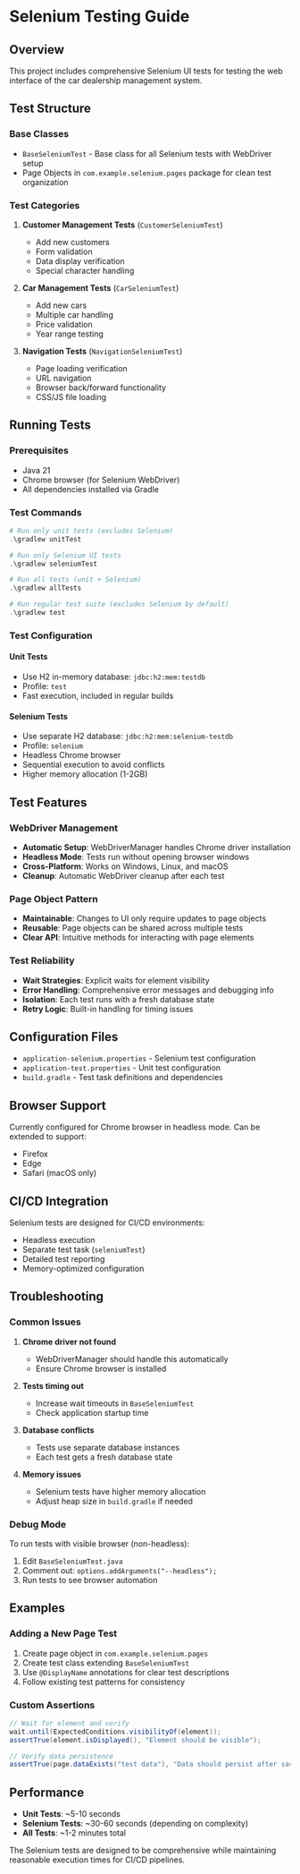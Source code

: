 # Selenium Testing Guide

## Overview
This project includes comprehensive Selenium UI tests for testing the web interface of the car dealership management system.

## Test Structure

### Base Classes
- `BaseSeleniumTest` - Base class for all Selenium tests with WebDriver setup
- Page Objects in `com.example.selenium.pages` package for clean test organization

### Test Categories
1. **Customer Management Tests** (`CustomerSeleniumTest`)
   - Add new customers
   - Form validation
   - Data display verification
   - Special character handling

2. **Car Management Tests** (`CarSeleniumTest`)
   - Add new cars
   - Multiple car handling
   - Price validation
   - Year range testing

3. **Navigation Tests** (`NavigationSeleniumTest`)
   - Page loading verification
   - URL navigation
   - Browser back/forward functionality
   - CSS/JS file loading

## Running Tests

### Prerequisites
- Java 21
- Chrome browser (for Selenium WebDriver)
- All dependencies installed via Gradle

### Test Commands

```powershell
# Run only unit tests (excludes Selenium)
.\gradlew unitTest

# Run only Selenium UI tests
.\gradlew seleniumTest

# Run all tests (unit + Selenium)
.\gradlew allTests

# Run regular test suite (excludes Selenium by default)
.\gradlew test
```

### Test Configuration

#### Unit Tests
- Use H2 in-memory database: `jdbc:h2:mem:testdb`
- Profile: `test`
- Fast execution, included in regular builds

#### Selenium Tests
- Use separate H2 database: `jdbc:h2:mem:selenium-testdb`
- Profile: `selenium`
- Headless Chrome browser
- Sequential execution to avoid conflicts
- Higher memory allocation (1-2GB)

## Test Features

### WebDriver Management
- **Automatic Setup**: WebDriverManager handles Chrome driver installation
- **Headless Mode**: Tests run without opening browser windows
- **Cross-Platform**: Works on Windows, Linux, and macOS
- **Cleanup**: Automatic WebDriver cleanup after each test

### Page Object Pattern
- **Maintainable**: Changes to UI only require updates to page objects
- **Reusable**: Page objects can be shared across multiple tests
- **Clear API**: Intuitive methods for interacting with page elements

### Test Reliability
- **Wait Strategies**: Explicit waits for element visibility
- **Error Handling**: Comprehensive error messages and debugging info
- **Isolation**: Each test runs with a fresh database state
- **Retry Logic**: Built-in handling for timing issues

## Configuration Files

- `application-selenium.properties` - Selenium test configuration
- `application-test.properties` - Unit test configuration
- `build.gradle` - Test task definitions and dependencies

## Browser Support

Currently configured for Chrome browser in headless mode. Can be extended to support:
- Firefox
- Edge
- Safari (macOS only)

## CI/CD Integration

Selenium tests are designed for CI/CD environments:
- Headless execution
- Separate test task (`seleniumTest`)
- Detailed test reporting
- Memory-optimized configuration

## Troubleshooting

### Common Issues

1. **Chrome driver not found**
   - WebDriverManager should handle this automatically
   - Ensure Chrome browser is installed

2. **Tests timing out**
   - Increase wait timeouts in `BaseSeleniumTest`
   - Check application startup time

3. **Database conflicts**
   - Tests use separate database instances
   - Each test gets a fresh database state

4. **Memory issues**
   - Selenium tests have higher memory allocation
   - Adjust heap size in `build.gradle` if needed

### Debug Mode

To run tests with visible browser (non-headless):

1. Edit `BaseSeleniumTest.java`
2. Comment out: `options.addArguments("--headless");`
3. Run tests to see browser automation

## Examples

### Adding a New Page Test

1. Create page object in `com.example.selenium.pages`
2. Create test class extending `BaseSeleniumTest`
3. Use `@DisplayName` annotations for clear test descriptions
4. Follow existing test patterns for consistency

### Custom Assertions

```java
// Wait for element and verify
wait.until(ExpectedConditions.visibilityOf(element));
assertTrue(element.isDisplayed(), "Element should be visible");

// Verify data persistence
assertTrue(page.dataExists("test data"), "Data should persist after save");
```

## Performance

- **Unit Tests**: ~5-10 seconds
- **Selenium Tests**: ~30-60 seconds (depending on complexity)
- **All Tests**: ~1-2 minutes total

The Selenium tests are designed to be comprehensive while maintaining reasonable execution times for CI/CD pipelines.
